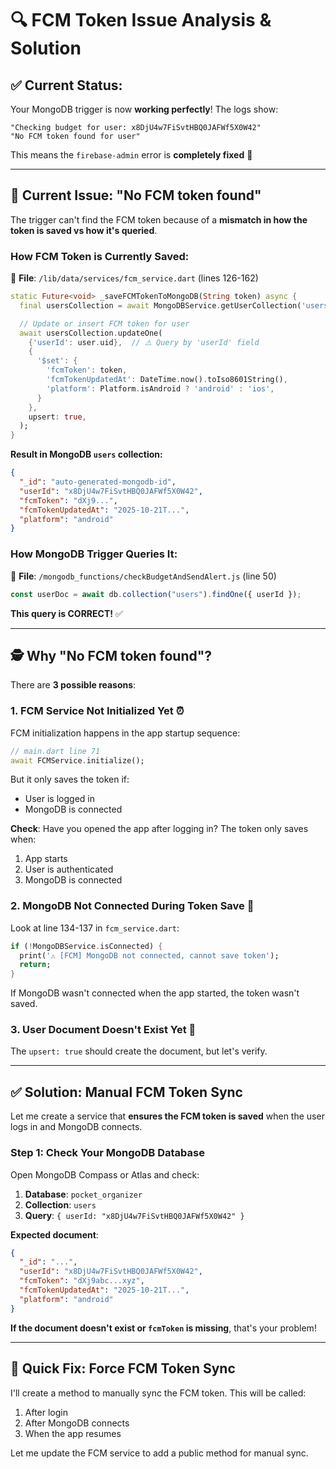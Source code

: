 # 🔍 FCM Token Issue Analysis & Solution

## ✅ Current Status:

Your MongoDB trigger is now **working perfectly**! The logs show:

```
"Checking budget for user: x8DjU4w7FiSvtHBQ0JAFWf5X0W42"
"No FCM token found for user"
```

This means the `firebase-admin` error is **completely fixed** 🎉

---

## 🔴 Current Issue: "No FCM token found"

The trigger can't find the FCM token because of a **mismatch in how the token is saved vs how it's queried**.

### **How FCM Token is Currently Saved:**

📍 **File**: `/lib/data/services/fcm_service.dart` (lines 126-162)

```dart
static Future<void> _saveFCMTokenToMongoDB(String token) async {
  final usersCollection = await MongoDBService.getUserCollection('users');

  // Update or insert FCM token for user
  await usersCollection.updateOne(
    {'userId': user.uid},  // ⚠️ Query by 'userId' field
    {
      '$set': {
        'fcmToken': token,
        'fcmTokenUpdatedAt': DateTime.now().toIso8601String(),
        'platform': Platform.isAndroid ? 'android' : 'ios',
      }
    },
    upsert: true,
  );
}
```

**Result in MongoDB `users` collection:**

```json
{
  "_id": "auto-generated-mongodb-id",
  "userId": "x8DjU4w7FiSvtHBQ0JAFWf5X0W42",
  "fcmToken": "dXj9...",
  "fcmTokenUpdatedAt": "2025-10-21T...",
  "platform": "android"
}
```

### **How MongoDB Trigger Queries It:**

📍 **File**: `/mongodb_functions/checkBudgetAndSendAlert.js` (line 50)

```javascript
const userDoc = await db.collection("users").findOne({ userId });
```

**This query is CORRECT!** ✅

---

## 🕵️ Why "No FCM token found"?

There are **3 possible reasons**:

### **1. FCM Service Not Initialized Yet** ⏰

FCM initialization happens in the app startup sequence:

```dart
// main.dart line 71
await FCMService.initialize();
```

But it only saves the token if:

- User is logged in
- MongoDB is connected

**Check**: Have you opened the app after logging in? The token only saves when:

1. App starts
2. User is authenticated
3. MongoDB is connected

### **2. MongoDB Not Connected During Token Save** 🔌

Look at line 134-137 in `fcm_service.dart`:

```dart
if (!MongoDBService.isConnected) {
  print('⚠️ [FCM] MongoDB not connected, cannot save token');
  return;
}
```

If MongoDB wasn't connected when the app started, the token wasn't saved.

### **3. User Document Doesn't Exist Yet** 📝

The `upsert: true` should create the document, but let's verify.

---

## ✅ Solution: Manual FCM Token Sync

Let me create a service that **ensures the FCM token is saved** when the user logs in and MongoDB connects.

### **Step 1: Check Your MongoDB Database**

Open MongoDB Compass or Atlas and check:

1. **Database**: `pocket_organizer`
2. **Collection**: `users`
3. **Query**: `{ userId: "x8DjU4w7FiSvtHBQ0JAFWf5X0W42" }`

**Expected document**:

```json
{
  "_id": "...",
  "userId": "x8DjU4w7FiSvtHBQ0JAFWf5X0W42",
  "fcmToken": "dXj9abc...xyz",
  "fcmTokenUpdatedAt": "2025-10-21T...",
  "platform": "android"
}
```

**If the document doesn't exist or `fcmToken` is missing**, that's your problem!

---

## 🔧 Quick Fix: Force FCM Token Sync

I'll create a method to manually sync the FCM token. This will be called:

1. After login
2. After MongoDB connects
3. When the app resumes

Let me update the FCM service to add a public method for manual sync.
